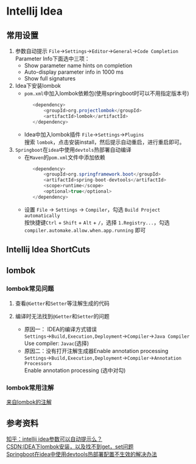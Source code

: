 # Intellij Idea

## 常用设置
1. 参数自动提示
   `File`→`Settings`→`Editor`→`General`→`Code Completion`
   Parameter Info下面选中三项：
   * Show parameter name hints on completion
   * Auto-display parameter info in 1000 ms
   * Show full signatures
2. Idea下安装lombok
   * `pom.xml`中加入lombok依赖包(使用springboot时可以不用指定版本号)
     ```java
        <dependency>
            <groupId>org.projectlombok</groupId>
            <artifactId>lombok</artifactId>
        </dependency>
     ```
   * Idea中加入lombok插件
     `File`→`Settings`→`Plugins`         
     搜索 `lombok`，点击安装install，然后提示自动重启，进行重启即可。  
3. `Springboot`在`idea`中使用`devtols`热部署自动编译
   * 在`Maven`的`pom.xml`文件中添加依赖
     ```java
        <dependency>
            <groupId>org.springframework.boot</groupId>
            <artifactId>spring-boot-devtools</artifactId>
            <scope>runtime</scope>
            <optional>true</optional>
        </dependency>
     ```
   * 设置
     `File` -> `Settings` -> `Compiler`，勾选 `Build Project automatically`      
     按快捷键`Ctrl` + `Shift` + `Alt` + `/`，选择 `1.Registry...`，勾选 `compiler.automake.allow.when.app.running` 即可


## Intellij Idea ShortCuts


## lombok
### lombok常见问题
1. 查看`@Getter`和`Setter`等注解生成的代码
   
2. 编译时无法找到`@Getter`和`Setter`的问题    
   * 原因一： IDEA的编译方式错误
     `Settings`→`Build,Execution,Deployment`→`Compiler`→`Java Compiler`      
     Use compiler: `Javac`(选择)
   * 原因二：没有打开注解生成器Enable annotation processing
     `Settings`→`Build,Execution,Deployment`→`Compiler`→`Annotation Processors`     
     Enable annotation processing (选中对勾)    

### lombok常用注解
[来自lombok的注解](https://www.cnblogs.com/softzrp/p/10369972.html)

## 参考资料

[知乎：intellij idea参数可以自动提示么？](https://www.zhihu.com/question/24429111)     
[CSDN:IDEA下lombok安装，以及找不到get，set问题](https://blog.csdn.net/xzp_12345/article/details/80268834)        
[Springboot在idea中使用devtools热部署配置不生效的解决办法](https://www.huaweicloud.com/articles/46d2d4ff12cb14137c023391866eefa4.html)        